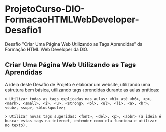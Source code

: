 # ProjetoCurso-DIO-FormacaoHTMLWebDeveloper-Desafio1
 Desafio "Criar Uma Página Web Utilizando as Tags Aprendidas" da Formação HTML Web Developer da DIO.


## Criar Uma Página Web Utilizando as Tags Aprendidas

A ideia deste Desafio de Projeto é elaborar um website, utilizando uma estrutura bem básica, utilizando tags aprendidas durante as aulas práticas:
 
    > Utilizar todas as tags explicadas nas aulas: <h1> até <h6>, <p>, <mark>, <small>, <i>, <u>, <strong>, <ol>, <ul>, <li>, <a>, <hr>, <sub>, <sup>, <blockquote>;

    > Utilizar novas tags sugeridas: <font>, <del>, <p>, <abbr> (a ideia é buscar estas tags na internet, entender como ela funciona e utilizar no texto).

